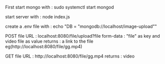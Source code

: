 First start mongo with : sudo systemctl start mongod

start server with : node index.js

create a .env file with : echo "DB = \"mongodb://localhost/image-upload\""

POST file
URL : localhost:8080/file/upload?file
form-data : "file" as key and video file as value
returns   : a link to the file eg(http://localhost:8080/file/gg.mp4)

GET file
URL : http://localhost:8080/file/gg.mp4
returns : video 
